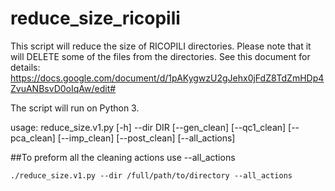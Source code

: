 # reduce_size_ricopili
This script will reduce the size of RICOPILI directories. Please note that it will DELETE some of the files from the directories. See this document for details: https://docs.google.com/document/d/1pAKygwzU2gJehx0jFdZ8TdZmHDp4ZvuANBsvD0oIqAw/edit#

The script will run on Python 3.


usage: reduce_size.v1.py [-h] --dir DIR [--gen_clean] [--qc1_clean]
                         [--pca_clean] [--imp_clean] [--post_clean]
                         [--all_actions]


##To preform all the cleaning actions use --all_actions
```
./reduce_size.v1.py --dir /full/path/to/directory --all_actions
```
